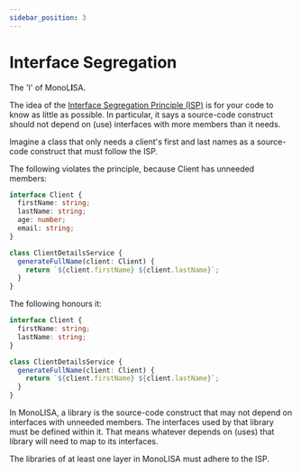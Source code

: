 ```yaml
---
sidebar_position: 3
---
```


# Interface Segregation
The 'I' of MonoL**I**SA.

The idea of the [Interface Segregation Principle (ISP)](https://en.wikipedia.org/wiki/Interface_segregation_principle) is for your code to know as little as possible. In particular, it says a source-code construct should not depend on (use) interfaces with more members than it needs.

Imagine a class that only needs a client's first and last names as a source-code construct that must follow the ISP.

The following violates the principle, because Client has unneeded members:

```typescript
interface Client {
  firstName: string;
  lastName: string;
  age: number;
  email: string;
}

class ClientDetailsService {
  generateFullName(client: Client) {
    return `${client.firstName} ${client.lastName}`;
  }
}
```

The following honours it:

```typescript
interface Client {
  firstName: string;
  lastName: string;
}

class ClientDetailsService {
  generateFullName(client: Client) {
    return `${client.firstName} ${client.lastName}`;
  }
}
```

In MonoLISA, a library is the source-code construct that may not depend on interfaces with unneeded members. The interfaces used by that library must be defined within it. That means whatever depends on (uses) that library will need to map to its interfaces.

The libraries of at least one layer in MonoLISA must adhere to the ISP.